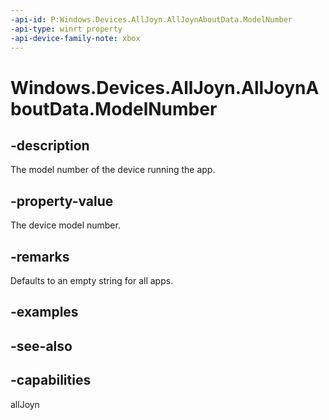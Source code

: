 ```yaml
---
-api-id: P:Windows.Devices.AllJoyn.AllJoynAboutData.ModelNumber
-api-type: winrt property
-api-device-family-note: xbox
---
```


<!-- Property syntax
public string ModelNumber { get;  set; }
-->

# Windows.Devices.AllJoyn.AllJoynAboutData.ModelNumber

## -description
The model number of the device running the app.

## -property-value
The device model number.

## -remarks
Defaults to an empty string for all apps.

## -examples

## -see-also


## -capabilities
allJoyn
